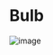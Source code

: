 # Bulb

![image](https://user-images.githubusercontent.com/74664860/114319279-6fb70b80-9b2e-11eb-8b0c-91d01d7b094b.png)
